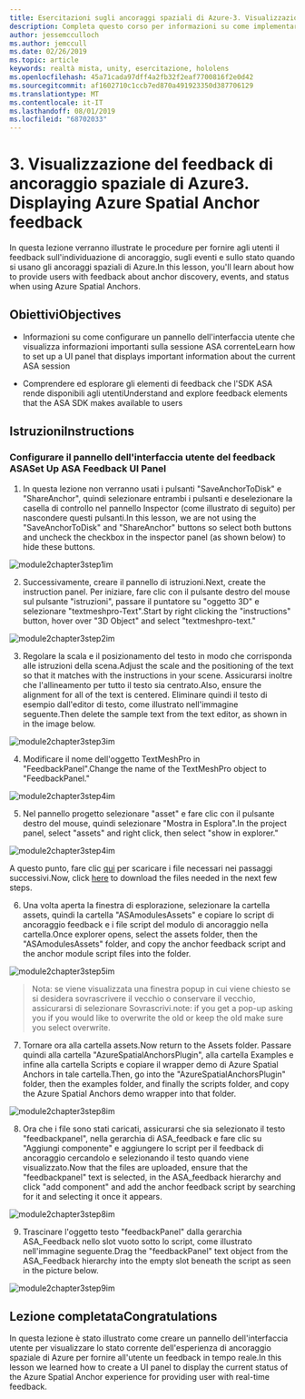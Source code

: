 ```yaml
---
title: Esercitazioni sugli ancoraggi spaziali di Azure-3. Visualizzazione del feedback di ancoraggio spaziale di Azure
description: Completa questo corso per informazioni su come implementare il riconoscimento volto di Azure in un'applicazione di realtà mista.
author: jessemcculloch
ms.author: jemccull
ms.date: 02/26/2019
ms.topic: article
keywords: realtà mista, unity, esercitazione, hololens
ms.openlocfilehash: 45a71cada97dff4a2fb32f2eaf7700816f2e0d42
ms.sourcegitcommit: af1602710c1ccb7ed870a491923350d387706129
ms.translationtype: MT
ms.contentlocale: it-IT
ms.lasthandoff: 08/01/2019
ms.locfileid: "68702033"
---
```

# <a name="3-displaying-azure-spatial-anchor-feedback"></a><span data-ttu-id="c7c5e-105">3. Visualizzazione del feedback di ancoraggio spaziale di Azure</span><span class="sxs-lookup"><span data-stu-id="c7c5e-105">3. Displaying Azure Spatial Anchor feedback</span></span>

<span data-ttu-id="c7c5e-106">In questa lezione verranno illustrate le procedure per fornire agli utenti il feedback sull'individuazione di ancoraggio, sugli eventi e sullo stato quando si usano gli ancoraggi spaziali di Azure.</span><span class="sxs-lookup"><span data-stu-id="c7c5e-106">In this lesson, you'll learn about how to provide users with feedback about anchor discovery, events, and status when using Azure Spatial Anchors.</span></span>

## <a name="objectives"></a><span data-ttu-id="c7c5e-107">Obiettivi</span><span class="sxs-lookup"><span data-stu-id="c7c5e-107">Objectives</span></span>

* <span data-ttu-id="c7c5e-108">Informazioni su come configurare un pannello dell'interfaccia utente che visualizza informazioni importanti sulla sessione ASA corrente</span><span class="sxs-lookup"><span data-stu-id="c7c5e-108">Learn how to set up a UI panel that displays important information about the current ASA session</span></span>

* <span data-ttu-id="c7c5e-109">Comprendere ed esplorare gli elementi di feedback che l'SDK ASA rende disponibili agli utenti</span><span class="sxs-lookup"><span data-stu-id="c7c5e-109">Understand and explore feedback elements that the ASA SDK makes available to users</span></span>

## <a name="instructions"></a><span data-ttu-id="c7c5e-110">Istruzioni</span><span class="sxs-lookup"><span data-stu-id="c7c5e-110">Instructions</span></span>

### <a name="set-up-asa-feedback-ui-panel"></a><span data-ttu-id="c7c5e-111">Configurare il pannello dell'interfaccia utente del feedback ASA</span><span class="sxs-lookup"><span data-stu-id="c7c5e-111">Set Up ASA Feedback UI Panel</span></span>

1. <span data-ttu-id="c7c5e-112">In questa lezione non verranno usati i pulsanti "SaveAnchorToDisk" e "ShareAnchor", quindi selezionare entrambi i pulsanti e deselezionare la casella di controllo nel pannello Inspector (come illustrato di seguito) per nascondere questi pulsanti.</span><span class="sxs-lookup"><span data-stu-id="c7c5e-112">In this lesson, we are not using the "SaveAnchorToDisk" and "ShareAnchor" buttons so select both buttons and uncheck the checkbox in the inspector panel (as shown below) to hide these buttons.</span></span>
   

![module2chapter3step1im](images/module2chapter3step1im.PNG)

2. <span data-ttu-id="c7c5e-114">Successivamente, creare il pannello di istruzioni.</span><span class="sxs-lookup"><span data-stu-id="c7c5e-114">Next, create the instruction panel.</span></span> <span data-ttu-id="c7c5e-115">Per iniziare, fare clic con il pulsante destro del mouse sul pulsante "istruzioni", passare il puntatore su "oggetto 3D" e selezionare "textmeshpro-Text".</span><span class="sxs-lookup"><span data-stu-id="c7c5e-115">Start by right clicking the "instructions" button, hover over "3D Object" and select "textmeshpro-text."</span></span>

![module2chapter3step2im](images/module2chapter3step2im.PNG)

3. <span data-ttu-id="c7c5e-117">Regolare la scala e il posizionamento del testo in modo che corrisponda alle istruzioni della scena.</span><span class="sxs-lookup"><span data-stu-id="c7c5e-117">Adjust the scale and the positioning of the text so that it matches with the instructions in your scene.</span></span> <span data-ttu-id="c7c5e-118">Assicurarsi inoltre che l'allineamento per tutto il testo sia centrato.</span><span class="sxs-lookup"><span data-stu-id="c7c5e-118">Also, ensure the alignment for all of the text is centered.</span></span> <span data-ttu-id="c7c5e-119">Eliminare quindi il testo di esempio dall'editor di testo, come illustrato nell'immagine seguente.</span><span class="sxs-lookup"><span data-stu-id="c7c5e-119">Then delete the sample text from the text editor, as shown in in the image below.</span></span>

![module2chapter3step3im](images/module2chapter3step3im.PNG)

4. <span data-ttu-id="c7c5e-121">Modificare il nome dell'oggetto TextMeshPro in "FeedbackPanel".</span><span class="sxs-lookup"><span data-stu-id="c7c5e-121">Change the name of the TextMeshPro object to "FeedbackPanel."</span></span>
   

![module2chapter3step4im](images/module2chapter3step4im.PNG)

5. <span data-ttu-id="c7c5e-123">Nel pannello progetto selezionare "asset" e fare clic con il pulsante destro del mouse, quindi selezionare "Mostra in Esplora".</span><span class="sxs-lookup"><span data-stu-id="c7c5e-123">In the project panel, select "assets" and right click, then select "show in explorer."</span></span>
   

![module2chapter3step4im](images/module2chapter3step5im.PNG)

<span data-ttu-id="c7c5e-125">A questo punto, fare clic [qui](https://onedrive.live.com/?authkey=%21ABXEC8PvyQu8Qd8&id=5B7335C4342BCB0E%21395636&cid=5B7335C4342BCB0E) per scaricare i file necessari nei passaggi successivi.</span><span class="sxs-lookup"><span data-stu-id="c7c5e-125">Now, click [here](https://onedrive.live.com/?authkey=%21ABXEC8PvyQu8Qd8&id=5B7335C4342BCB0E%21395636&cid=5B7335C4342BCB0E) to download the files needed in the next few steps.</span></span>

6. <span data-ttu-id="c7c5e-126">Una volta aperta la finestra di esplorazione, selezionare la cartella assets, quindi la cartella "ASAmodulesAssets" e copiare lo script di ancoraggio feedback e i file script del modulo di ancoraggio nella cartella.</span><span class="sxs-lookup"><span data-stu-id="c7c5e-126">Once explorer opens, select the assets folder, then the "ASAmodulesAssets" folder, and copy the anchor feedback script and the anchor module script files into the folder.</span></span> 

![module2chapter3step5im](images/module2chapter3step6im.PNG)

> <span data-ttu-id="c7c5e-128">Nota: se viene visualizzata una finestra popup in cui viene chiesto se si desidera sovrascrivere il vecchio o conservare il vecchio, assicurarsi di selezionare Sovrascrivi.</span><span class="sxs-lookup"><span data-stu-id="c7c5e-128">note: if you get a pop-up asking you if you would like to overwrite the old or keep the old make sure you select overwrite.</span></span>

7. <span data-ttu-id="c7c5e-129">Tornare ora alla cartella assets.</span><span class="sxs-lookup"><span data-stu-id="c7c5e-129">Now return to the Assets folder.</span></span> <span data-ttu-id="c7c5e-130">Passare quindi alla cartella "AzureSpatialAnchorsPlugin", alla cartella Examples e infine alla cartella Scripts e copiare il wrapper demo di Azure Spatial Anchors in tale cartella.</span><span class="sxs-lookup"><span data-stu-id="c7c5e-130">Then, go into the "AzureSpatialAnchorsPlugin" folder, then the examples folder, and finally the scripts folder, and copy the Azure Spatial Anchors demo wrapper into that folder.</span></span> 

![module2chapter3step8im](images/module2chapter3step7im.PNG)

8. <span data-ttu-id="c7c5e-132">Ora che i file sono stati caricati, assicurarsi che sia selezionato il testo "feedbackpanel", nella gerarchia di ASA_feedback e fare clic su "Aggiungi componente" e aggiungere lo script per il feedback di ancoraggio cercandolo e selezionando il testo quando viene visualizzato.</span><span class="sxs-lookup"><span data-stu-id="c7c5e-132">Now that the files are uploaded, ensure that the "feedbackpanel" text is selected, in the ASA_feedback hierarchy and click "add component" and add the anchor feedback script by searching for it and selecting it once it appears.</span></span> 

![module2chapter3step8im](images/module2chapter3step8im.PNG)

9. <span data-ttu-id="c7c5e-134">Trascinare l'oggetto testo "feedbackPanel" dalla gerarchia ASA_Feedback nello slot vuoto sotto lo script, come illustrato nell'immagine seguente.</span><span class="sxs-lookup"><span data-stu-id="c7c5e-134">Drag the "feedbackPanel" text object from the ASA_Feedback hierarchy into the empty slot beneath the script as seen in the picture below.</span></span> 

![module2chapter3step9im](images/module2chapter3step9im.PNG)

## <a name="congratulations"></a><span data-ttu-id="c7c5e-136">Lezione completata</span><span class="sxs-lookup"><span data-stu-id="c7c5e-136">Congratulations</span></span>

<span data-ttu-id="c7c5e-137">In questa lezione è stato illustrato come creare un pannello dell'interfaccia utente per visualizzare lo stato corrente dell'esperienza di ancoraggio spaziale di Azure per fornire all'utente un feedback in tempo reale.</span><span class="sxs-lookup"><span data-stu-id="c7c5e-137">In this lesson we learned how to create a UI panel to display the current status of the Azure Spatial Anchor experience for providing user with real-time feedback.</span></span>


